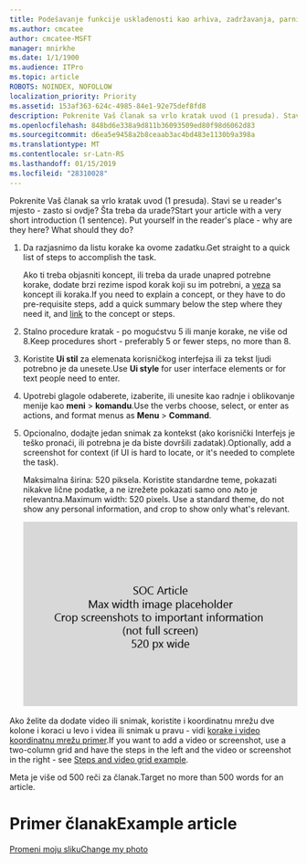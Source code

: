 ```yaml
---
title: Podešavanje funkcije usklađenosti kao arhiva, zadržavanja, parnica, eDiscovery i MDM
ms.author: cmcatee
author: cmcatee-MSFT
manager: mnirkhe
ms.date: 1/1/1900
ms.audience: ITPro
ms.topic: article
ROBOTS: NOINDEX, NOFOLLOW
localization_priority: Priority
ms.assetid: 153af363-624c-4985-84e1-92e75def8fd8
description: Pokrenite Vaš članak sa vrlo kratak uvod (1 presuda). Stavi se u reader's mjesto - zasto si ovdje? Šta treba da urade?
ms.openlocfilehash: 848bd6e338a9d811b36093509ed80f98d6062d83
ms.sourcegitcommit: d6ea5e9458a2b8ceaab3ac4bd483e1130b9a398a
ms.translationtype: MT
ms.contentlocale: sr-Latn-RS
ms.lasthandoff: 01/15/2019
ms.locfileid: "28310028"
---
```

<span data-ttu-id="bab18-p102">Pokrenite Vaš članak sa vrlo kratak uvod (1 presuda). Stavi se u reader's mjesto - zasto si ovdje? Šta treba da urade?</span><span class="sxs-lookup"><span data-stu-id="bab18-p102">Start your article with a very short introduction (1 sentence). Put yourself in the reader's place - why are they here? What should they do?</span></span> 
  
1. <span data-ttu-id="bab18-108">Da razjasnimo da listu korake ka ovome zadatku.</span><span class="sxs-lookup"><span data-stu-id="bab18-108">Get straight to a quick list of steps to accomplish the task.</span></span>
    
    <span data-ttu-id="bab18-109">Ako ti treba objasniti koncept, ili treba da urade unapred potrebne korake, dodate brzi rezime ispod korak koji su im potrebni, a [veza](https://support.office.com/article/f37e7984-cf03-4fde-92d3-82970d7e241b.aspx) sa koncept ili koraka.</span><span class="sxs-lookup"><span data-stu-id="bab18-109">If you need to explain a concept, or they have to do pre-requisite steps, add a quick summary below the step where they need it, and [link](https://support.office.com/article/f37e7984-cf03-4fde-92d3-82970d7e241b.aspx) to the concept or steps.</span></span> 
    
2. <span data-ttu-id="bab18-110">Stalno procedure kratak - po mogućstvu 5 ili manje korake, ne više od 8.</span><span class="sxs-lookup"><span data-stu-id="bab18-110">Keep procedures short - preferably 5 or fewer steps, no more than 8.</span></span>
    
3. <span data-ttu-id="bab18-111">Koristite **Ui stil** za elemenata korisničkog interfejsa ili za tekst ljudi potrebno je da unesete.</span><span class="sxs-lookup"><span data-stu-id="bab18-111">Use **Ui style** for user interface elements or for text people need to enter.</span></span> 
    
4. <span data-ttu-id="bab18-112">Upotrebi glagole odaberete, izaberite, ili unesite kao radnje i oblikovanje menije kao **meni** \> **komandu**.</span><span class="sxs-lookup"><span data-stu-id="bab18-112">Use the verbs choose, select, or enter as actions, and format menus as **Menu** \> **Command**.</span></span>
    
5. <span data-ttu-id="bab18-113">Opcionalno, dodajte jedan snimak za kontekst (ako korisnički Interfejs je teško pronaći, ili potrebna je da biste dovršili zadatak).</span><span class="sxs-lookup"><span data-stu-id="bab18-113">Optionally, add a screenshot for context (if UI is hard to locate, or it's needed to complete the task).</span></span>
    
    <span data-ttu-id="bab18-p103">Maksimalna širina: 520 piksela. Koristite standardne teme, pokazati nikakve lične podatke, a ne izrežete pokazati samo ono љto je relevantna.</span><span class="sxs-lookup"><span data-stu-id="bab18-p103">Maximum width: 520 pixels. Use a standard theme, do not show any personal information, and crop to show only what's relevant.</span></span> 
    
    ![Čuvar mesta - Maksimalna širina za art članak Šoć je 520 piksela](media/7d43d3be-8658-4a5b-aa15-ed62a47a2b24.png)
  
<span data-ttu-id="bab18-117">Ako želite da dodate video ili snimak, koristite i koordinatnu mrežu dve kolone i koraci u levo i videa ili snimak u pravu - vidi [korake i video koordinatnu mrežu primer](https://support.office.com/article/14ce8e82-efa0-47f5-bb84-94f078db3dae.aspx).</span><span class="sxs-lookup"><span data-stu-id="bab18-117">If you want to add a video or screenshot, use a two-column grid and have the steps in the left and the video or screenshot in the right - see [Steps and video grid example](https://support.office.com/article/14ce8e82-efa0-47f5-bb84-94f078db3dae.aspx).</span></span> 
  
<span data-ttu-id="bab18-118">Meta je više od 500 reči za članak.</span><span class="sxs-lookup"><span data-stu-id="bab18-118">Target no more than 500 words for an article.</span></span>
  
# <a name="example-article"></a><span data-ttu-id="bab18-119">Primer članak</span><span class="sxs-lookup"><span data-stu-id="bab18-119">Example article</span></span>

[<span data-ttu-id="bab18-120">Promeni moju sliku</span><span class="sxs-lookup"><span data-stu-id="bab18-120">Change my photo</span></span>](https://support.office.com/article/555376e0-1fca-49ba-8434-307a0525c767.aspx)
  

